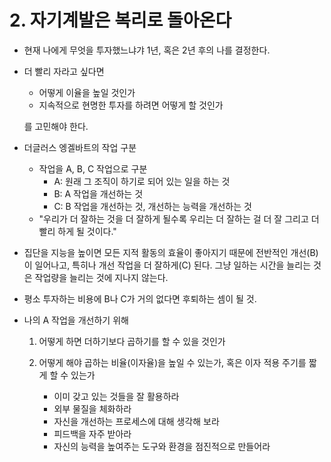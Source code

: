 # 2. 자기계발은 복리로 돌아온다

- 현재 나에게 무엇을 투자했느냐갸 1년, 혹은 2년 후의 나를 결정한다.

- 더 빨리 자라고 싶다면

  - 어떻게 이율을 높일 것인가
  - 지속적으로 현명한 투자를 하려면 어떻게 할 것인가

  를 고민해야 한다.

- 더글러스 엥겔바트의 작업 구분

  - 작업을 A, B, C 작업으로 구분
    - A: 원래 그 조직이 하기로 되어 있는 일을 하는 것
    - B: A 작업을 개선하는 것
    - C: B 작업을 개선하는 것, 개선하는 능력을 개선하는 것
  - "우리가 더 잘하는 것을 더 잘하게 될수록 우리는 더 잘하는 걸 더 잘 그리고 더 빨리 하게 될 것이다."

- 집단을 지능을 높이면 모든 지적 활동의 효율이 좋아지기 때문에 전반적인 개선(B)이 일어나고, 특히나 개선 작업을 더 잘하게(C) 된다. 그냥 일하는 시간을 늘리는 것은 작업량을 늘리는 것에 지나지 않는다.

- 평소 투자하는 비용에 B나 C가 거의 없다면 후퇴하는 셈이 될 것.

- 나의 A 작업을 개선하기 위해

  1. 어떻게 하면 더하기보다 곱하기를 할 수 있을 것인가

  2. 어떻게 해야 곱하는 비율(이자율)을 높일 수 있는가, 혹은 이자 적용 주기를 짧게 할 수 있는가

     - 이미 갖고 있는 것들을 잘 활용하라
     - 외부 물질을 체화하라
     - 자신을 개선하는 프로세스에 대해 생각해 보라
     - 피드백을 자주 받아라
     - 자신의 능력을 높여주는 도구와 환경을 점진적으로 만들어라

     